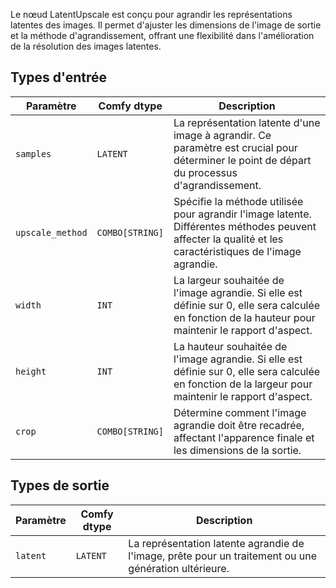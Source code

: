 
Le nœud LatentUpscale est conçu pour agrandir les représentations latentes des images. Il permet d'ajuster les dimensions de l'image de sortie et la méthode d'agrandissement, offrant une flexibilité dans l'amélioration de la résolution des images latentes.
## Types d'entrée

| Paramètre | Comfy dtype | Description |
|-----------|-------------|-------------|
| `samples` | `LATENT`    | La représentation latente d'une image à agrandir. Ce paramètre est crucial pour déterminer le point de départ du processus d'agrandissement. |
| `upscale_method` | `COMBO[STRING]` | Spécifie la méthode utilisée pour agrandir l'image latente. Différentes méthodes peuvent affecter la qualité et les caractéristiques de l'image agrandie. |
| `width`   | `INT`       | La largeur souhaitée de l'image agrandie. Si elle est définie sur 0, elle sera calculée en fonction de la hauteur pour maintenir le rapport d'aspect. |
| `height`  | `INT`       | La hauteur souhaitée de l'image agrandie. Si elle est définie sur 0, elle sera calculée en fonction de la largeur pour maintenir le rapport d'aspect. |
| `crop`    | `COMBO[STRING]` | Détermine comment l'image agrandie doit être recadrée, affectant l'apparence finale et les dimensions de la sortie. |

## Types de sortie

| Paramètre | Comfy dtype | Description |
|-----------|-------------|-------------|
| `latent`  | `LATENT`    | La représentation latente agrandie de l'image, prête pour un traitement ou une génération ultérieure. |